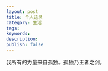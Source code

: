 ```yaml
---
layout: post
title: 个人语录
category: 生活
tags: 
keywords: 
description: 
publish: false
---
```





我所有的力量来自孤独。孤独乃王者之剑。




